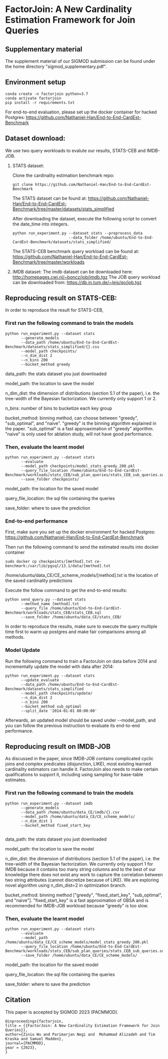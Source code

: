 # FactorJoin: A New Cardinality Estimation Framework for Join Queries

## Supplementary material
  The supplement material of our SIGMOD submission can be found under the home directory "sigmod_supplementary.pdf".

## Environment setup
  ```
  conda create -n factorjoin python=3.7
  conda activate factorjoin
  pip install -r requirements.txt
  ```

  For end-to-end evaluation, please set up the docker container for hacked Postgres: 
  https://github.com/Nathaniel-Han/End-to-End-CardEst-Benchmark
  
  
## Dataset download:
We use two query workloads to evalute our results, STATS-CEB and IMDB-JOB.

1. STATS dataset:
   
   Clone the cardinality estimation benchmark repo:
   
   ```
   git clone https://github.com/Nathaniel-Han/End-to-End-CardEst-Benchmark
   ```
    
   The STATS dataset can be found at: https://github.com/Nathaniel-Han/End-to-End-CardEst-Benchmark/tree/master/datasets/stats_simplified
   
   After downloading the dataset, execute the following script to convert the date_time into integers.
   ```
   python run_experiment.py --dataset stats --preprocess_data 
                            --data_folder /home/ubuntu/End-to-End-CardEst-Benchmark/datasets/stats_simplified/
   ```
   
   The STATS-CEB benchmark query workload can be found at: 
   https://github.com/Nathaniel-Han/End-to-End-CardEst-Benchmark/tree/master/workloads

2. IMDB dataset:
   The imdb dataset can be downloaded here: http://homepages.cwi.nl/~boncz/job/imdb.tgz
   The JOB query workload can be downloaded from: https://db.in.tum.de/~leis/qo/job.tgz
    
   
## Reproducing result on STATS-CEB:

  In order to reproduce the result for STATS-CEB, 
  
  ### First run the following command to train the models
  ```
  python run_experiment.py --dataset stats
         --generate_models
         --data_path /home/ubuntu/End-to-End-CardEst-Benchmark/datasets/stats_simplified/{}.csv
         --model_path checkpoints/
         --n_dim_dist 2
         --n_bins 200
         --bucket_method greedy
  ```
  data_path: the stats dataset you just downloaded

  model_path: the location to save the model

  n_dim_dist: the dimension of distributions (section 5.1 of the paper), i.e. the tree-width of the 
              Bayesian factorization. We currently only support 1 or 2.
  
  n_bins: number of bins to bucketize each key group
  
  bucket_method: binning method, can choose between "greedy", "sub_optimal", and "naive". "greedy" is the binning 
  algorithm explained in the paper. "sub_optimal" is a fast approaximation of "greedy" algorithm. "naive" is only used 
  for ablation study, will not have good performance.

  
  ### Then, evaluate the learnt model
  ```
  python run_experiment.py --dataset stats
         --evaluate
         --model_path checkpoints/model_stats_greedy_200.pkl
         --query_file_location /home/ubuntu/End-to-End-CardEst-Benchmark/workloads/stats_CEB/sub_plan_queries/stats_CEB_sub_queries.sql
         --save_folder checkpoints/
  ```
  model_path: the location for the saved model
  
  query_file_location: the sql file containing the queries
  
  save_folder: where to save the prediction
  
  ### End-to-end performance
  First, make sure you set up the docker environment for hacked Postgres: https://github.com/Nathaniel-Han/End-to-End-CardEst-Benchmark
  
  Then run the following command to send the estimated results into docker container
  ```
  sudo docker cp checkpoints/[method].txt ce-benchmark:/var/lib/pgsql/13.1/data/[method].txt
  ```
  
  /home/ubuntu/data_CE/CE_scheme_models/[method].txt is the location of the saved cardinality predictions
  
  Execute the follow command to get the end-to-end results:
  ```
  python send_query.py --dataset stats
         --method_name [method].txt
         --query_file /home/ubuntu/End-to-End-CardEst-Benchmark/workloads/stats_CEB/stats_CEB.sql
         --save_folder /home/ubuntu/data_CE/stats_CEB/
  ```
  
  In order to reproduce the results, make sure to execute the query multiple time first to warm up postgres and make fair comparisons among all methods.
  
  ### Model Update
  Run the following command to train a FactorJoin on data before 2014 and incrementally update the model with data after 2014:
  ```
  python run_experiment.py --dataset stats
         --update_evaluate
         --data_path /home/ubuntu/End-to-End-CardEst-Benchmark/datasets/stats_simplified
         --model_path checkpoints/update/
         --n_dim_dist 2
         --n_bins 200
         --bucket_method sub_optimal
         --split_date '2014-01-01 00:00:00'
  ```
  Afterwards, an updated model should be saved under --model_path, and you can follow the previous instruction to evaluate its end-to-end performance.
  
## Reproducing result on IMDB-JOB

As discussed in the paper, since IMDB-JOB contains complicated cyclic joins and complex predicates (disjunction, LIKE), 
most existing learned cardinality estimators can handle it. FactorJoin also needs to make certain qualifications to 
support it, including using sampling for base-table estimates.

### First run the following command to train the models
  ```
  python run_experiment.py --dataset imdb
         --generate_models
         --data_path /home/ubuntu/data_CE/imdb/{}.csv
         --model_path /home/ubuntu/data_CE/CE_scheme_models/
         --n_dim_dist 1
         --bucket_method fixed_start_key
         
  ```
  data_path: the stats dataset you just downloaded

  model_path: the location to save the model

  n_dim_dist: the dimension of distributions (section 5.1 of the paper), i.e. the tree-width of the 
              Bayesian factorization. We currently only support 1 for IMDB because it contains too many string columns
              and to the best of our knowledge there does not exist any work to capture the correlation between two string
              attributes (cannot discretize because of LIKE). We are exploring novel algorithm using n_dim_dist=2 in 
              optimization branch.
  
  bucket_method: binning method ["greedy", "fixed_start_key", "sub_optimal", and "naive"]. "fixed_start_key" is a fast
  approximation of GBSA and is recommended for IMDB-JOB workload because "greedy" is too slow.

### Then, evaluate the learnt model
  ```
  python run_experiment.py --dataset stats
         --evaluate
         --model_path /home/ubuntu/data_CE/CE_scheme_models/model_stats_greedy_200.pkl
         --query_file_location /home/ubuntu/End-to-End-CardEst-Benchmark/workloads/stats_CEB/sub_plan_queries/stats_CEB_sub_queries.sql
         --save_folder /home/ubuntu/data_CE/CE_scheme_models/
  ```
  model_path: the location for the saved model
  
  query_file_location: the sql file containing the queries
  
  save_folder: where to save the prediction

## Citation

This paper is accepted by SIGMOD 2023 (PACMMOD).

```
@inproceedings{factorjoin,
title = {{FactorJoin: A New Cardinality Estimation Framework for Join Queries}},
author={Ziniu Wu and Parimarjan Negi and  Mohammad Alizadeh and Tim Kraska and Samuel Madden},
journal={PACMMOD},
year = {2023},
}
```
    